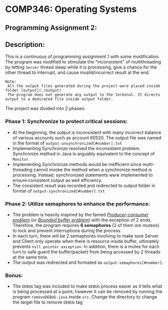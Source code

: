 # COMP346: Operating Systems

## Programming Assignment 2:

## Description:
This is a continuous of programming assignment 1 with some modification.
The program was modified to stimulate the "inconsistent" of multithreading by letting `Server` thread sleep while it is processing, give a chance for the other thread to interrupt, and cause invalid/incorrect result at the end.
```
Note:
 All the output files generated during the project were placed inside folder [output](./output)
 The program does not generate any output to the terminal. It directs output to a dedicated file inside output folder.
```

The project was divided into 2 phases:

### Phase 1: Synchronize to protect critical sessions:
+ At the beginning, the output is inconsistent with many incorrect balance of various accounts such as account 60520. The output file was named in the format of `output-unsynchronized[#number].txt` 
+ Implementing Synchronize resolved the inconsistent problem. Synchronize method in Java is arguably equivalent to the concept of `Monitor`.
+ Implementing Synchronize methods would be inefficient since multi-threading cannot invoke the method when a synchronize method is processing. Instead, synchronized statements were implemented to ensure consistent output as well efficiency. 
+ The consistent result was recorded and redirected to output folder in format of `output-synchronized[#number].txt`

### Phase 2: Utilize semaphores to enhance the performance:
+ The problem is heavily inspired by the famed [*Producer-consumer problem*](https://en.wikipedia.org/wiki/Producer%E2%80%93consumer_problem) (or [*Bounded buffer problem*](http://www.it.uu.se/education/course/homepage/os/vt18/module-4/bounded-buffer/)) with the exception of 2 ends. Therefore, the program requires **6 semaphores** (2 of them are mutexs) to lock and prevent interruptions during the process.
+ In each turn, there will be 2 semaphores involving to make sure Server and Client only operate when there is resource inside buffer, ultimately prevents `null pointer exception`. In addition, there is a mutex for each turn to safe guard the buffer(packet) from being accessed by 2 threads at the same time.
+ The output was redirected and formated as `output-semaphores[#number]`.

### Bonus:
+ The `DEBUG` tag was included to make `DEBUG` process easier as it tells what is being processed at a point; however it can be removed by running the program `removeDEBUG.java` inside `src`. Change the directory to change the target file to remove `DEBUG` tag





